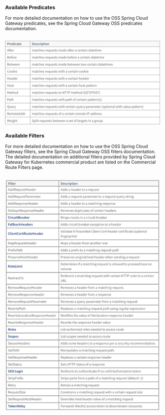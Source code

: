 
### Available Predicates

For more detailed documentation on how to use the OSS Spring Cloud Gateway predicates, see the Spring Cloud Gateway OSS predicates documentation.

<br/>

<img src="../images/predicates.png" alt="Available Predicates" style="border:none;"/>

<br/>

### Available Filters
For more detailed documentation on how to use the OSS Spring Cloud Gateway filters, see the Spring Cloud Gateway OSS filters documentation. The detailed documentation on additional filters provided by Spring Cloud Gateway for Kubernetes commercial product are listed on the Commercial Route Filters page.


<br/>

<img src="../images/filters.png" alt="Available Filters" style="border:none;"/>

<br/>

<br/>

